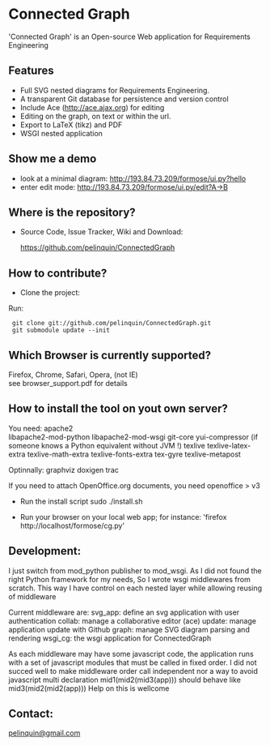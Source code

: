 Connected Graph
===============

'Connected Graph' is an Open-source Web application for Requirements Engineering

Features
--------

* Full SVG nested diagrams for Requirements Engineering.
* A transparent Git database for persistence and version control
* Include Ace (http://ace.ajax.org) for editing
* Editing on the graph, on text or within the url.
* Export to LaTeX (tikz) and PDF
* WSGI nested application

Show me a demo
--------------

* look at a minimal diagram:
  http://193.84.73.209/formose/ui.py?hello
* enter edit mode:
  http://193.84.73.209/formose/ui.py/edit?A->B

Where is the repository?
------------------------

* Source Code, Issue Tracker, Wiki and Download:

    https://github.com/pelinquin/ConnectedGraph

How to contribute?
------------------

* Clone the project:

Run:

     git clone git://github.com/pelinquin/ConnectedGraph.git
     git submodule update --init

Which Browser is currently supported?
-------------------------------------
Firefox, Chrome, Safari, Opera, (not IE)  
see browser_support.pdf for details

How to install the tool on yout own server?
-------------------------------------------

You need:
    apache2  
    libapache2-mod-python 
    libapache2-mod-wsgi
    git-core
    yui-compressor (if someone knows a Python equivalent without JVM !)
    texlive 
    texlive-latex-extra 
    texlive-math-extra 
    texlive-fonts-extra 
    tex-gyre texlive-metapost

Optinnally:
    graphviz 
    doxigen
    trac

If you need to attach OpenOffice.org documents, you need
   openoffice > v3

* Run the install script
    sudo ./install.sh

* Run your browser on your local web app; for instance: 
    'firefox http://localhost/formose/cg.py'

Development:
------------
I just switch from mod_python publisher to mod_wsgi.
As I did not found the right Python framework for my needs, 
So I wrote wsgi middlewares from scratch.
This way I have control on each nested layer while allowing reusing of middleware

Current middleware are:
svg_app: define an svg application with user authentication
collab: manage a collaborative editor (ace)
update: manage application update with Github
graph: manage SVG diagram parsing and rendering
wsgi_cg: the wsgi application for ConnectedGraph

As each middleware may have some javascript code, the application runs with a set of javascript modules that must be called in fixed order.
I did not succed well to make middleware order call independent nor a way to avoid javascript multi declaration
mid1(mid2(mid3(app))) should behave like mid3(mid2(mid2(app)))
Help on this is wellcome

Contact: 
--------

pelinquin@gmail.com